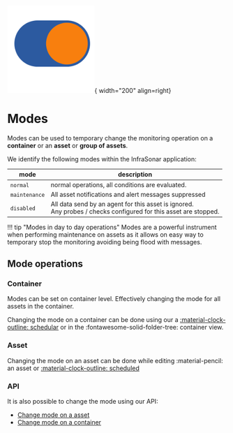 ![Modes](../images/application_modes.png){ width="200" align=right}

# Modes

Modes can be used to temporary change the monitoring operation on a **container** or an **asset** or **group of assets**.

We identify the following modes within the InfraSonar application:

mode          | description
--------------|-----------------------------
`normal`      | normal operations, all conditions are evaluated.
`maintenance` | All asset notifications and alert messages suppressed
`disabled`    | All data send by an agent for this asset is ignored. <br>Any probes / checks configured for this asset are stopped.

!!! tip "Modes in day to day operations"
    Modes are a powerful instrument when performing maintenance on assets as it allows on easy way to temporary stop the monitoring avoiding being flood with messages.

## Mode operations

### Container

Modes can be set on container level. Effectively changing the mode for all assets in the container.

Changing the mode on a container can be done using our a [:material-clock-outline: schedular](schedule.md) or in the :fontawesome-solid-folder-tree: container view.

### Asset 

Changing the mode on an asset can be done while editing :material-pencil: an asset or [:material-clock-outline: scheduled](schedule.md)

### API

It is also possible to change the mode using our API:

* [Change mode on a asset](../api/asset/set-mode.md)
* [Change mode on a container](../api/container/set-mode.md)

